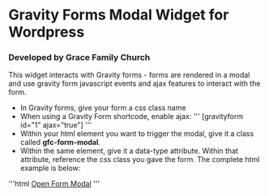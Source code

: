 # Gravity Forms Modal Widget for Wordpress
### Developed by Grace Family Church

This widget interacts with Gravity forms - forms are rendered in a modal and use gravity form javascript events and ajax features to interact with the form.

- In Gravity forms, give your form a css class name
- When using a Gravity Form shortcode, enable ajax: 
'''
[gravityform id="1" ajax="true"]
'''
- Within your html element you want to trigger the modal, give it a class called **gfc-form-modal**.
- Within the same element, give it a data-type attribute.  Within that attribute, reference the css class you gave the form.  The complete html example is below:

'''html
<a class="gfc-form-modal" href="#" data-type="some-class-from-gravity-forms">Open Form Modal</a>
'''
